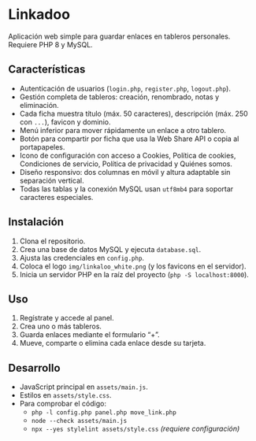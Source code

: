 # Linkadoo

Aplicación web simple para guardar enlaces en tableros personales. Requiere PHP 8 y MySQL.

## Características

- Autenticación de usuarios (`login.php`, `register.php`, `logout.php`).
- Gestión completa de tableros: creación, renombrado, notas y eliminación.
- Cada ficha muestra título (máx. 50 caracteres), descripción (máx. 250 con `...`), favicon y dominio.
- Menú inferior para mover rápidamente un enlace a otro tablero.
- Botón para compartir por ficha que usa la Web Share API o copia al portapapeles.
- Icono de configuración con acceso a Cookies, Política de cookies, Condiciones de servicio, Política de privacidad y Quiénes somos.
- Diseño responsivo: dos columnas en móvil y altura adaptable sin separación vertical.
- Todas las tablas y la conexión MySQL usan `utf8mb4` para soportar caracteres especiales.

## Instalación

1. Clona el repositorio.
2. Crea una base de datos MySQL y ejecuta `database.sql`.
3. Ajusta las credenciales en `config.php`.
4. Coloca el logo `img/linkaloo_white.png` (y los favicons en el servidor).
5. Inicia un servidor PHP en la raíz del proyecto (`php -S localhost:8000`).

## Uso

1. Regístrate y accede al panel.
2. Crea uno o más tableros.
3. Guarda enlaces mediante el formulario “+”.
4. Mueve, comparte o elimina cada enlace desde su tarjeta.

## Desarrollo

- JavaScript principal en `assets/main.js`.
- Estilos en `assets/style.css`.
- Para comprobar el código:
  - `php -l config.php panel.php move_link.php`
  - `node --check assets/main.js`
  - `npx --yes stylelint assets/style.css` *(requiere configuración)*

